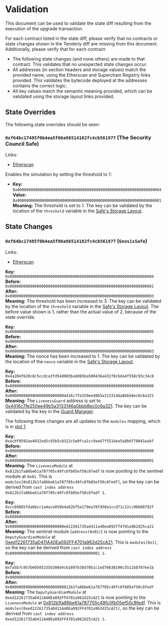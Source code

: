 # Validation

This document can be used to validate the state diff resulting from the execution of the upgrade
transaction.

For each contract listed in the state diff, please verify that no contracts or state changes shown in the Tenderly diff are missing from this document. Additionally, please verify that for each contract:

- The following state changes (and none others) are made to that contract. This validates that no unexpected state changes occur.
- All addresses (in section headers and storage values) match the provided name, using the Etherscan and Superchain Registry links provided. This validates the bytecode deployed at the addresses contains the correct logic.
- All key values match the semantic meaning provided, which can be validated using the storage layout links provided.

## State Overrides

The following state overrides should be seen:

### `0xf64bc17485f0b4ea5f06a96514182fc4cb561977` (The Security Council Safe)

Links:
- [Etherscan](https://sepolia.etherscan.io/address/0xf64bc17485f0b4ea5f06a96514182fc4cb56197777)

Enables the simulation by setting the threshold to 1:

- **Key:** `0x0000000000000000000000000000000000000000000000000000000000000004` <br/>
  **Value:** `0x0000000000000000000000000000000000000000000000000000000000000001`
  **Meaning:** The threshold is set to 1. The key can be validated by the location of the `threshold` variable in the [Safe's Storage Layout](https://github.com/safe-global/safe-smart-account/blob/186a21a74b327f17fc41217a927dea7064f74604/contracts/examples/libraries/GnosisSafeStorage.sol#L14).

## State Changes

### `0xf64bc17485f0b4ea5f06a96514182fc4cb561977` (`GnosisSafe`)

Links:
- [Etherscan](https://sepolia.etherscan.io/address/0xf64bc17485f0b4ea5f06a96514182fc4cb561977)

**Key:** `0x0000000000000000000000000000000000000000000000000000000000000004` <br/>
**Before:** `0x0000000000000000000000000000000000000000000000000000000000000001` <br/>
**After:** `0x0000000000000000000000000000000000000000000000000000000000000003` <br/>
**Meaning:** The threshold has been increased to 3. The key can be validated by the location of the `threshold` variable in the [Safe's Storage Layout](https://github.com/safe-global/safe-smart-account/blob/186a21a74b327f17fc41217a927dea7064f74604/contracts/examples/libraries/GnosisSafeStorage.sol#L14). The before value shown is 1, rather than the actual value of 2, because of the state override.

**Key:** `0x0000000000000000000000000000000000000000000000000000000000000005` <br/>
**Before:** `0x0000000000000000000000000000000000000000000000000000000000000002` <br/>
**After:** `0x0000000000000000000000000000000000000000000000000000000000000003` <br/>
**Meaning:** The nonce has been increased to 1. The key can be validated by the location of the `nonce` variable in the [Safe's Storage Layout](https://github.com/safe-global/safe-smart-account/blob/186a21a74b327f17fc41217a927dea7064f74604/contracts/examples/libraries/GnosisSafeStorage.sol#L17).

**Key:** `0x4a204f620c8c5ccdca3fd54d003badd85ba500436a431f0cbda4f558c93c34c8` <br/>
**Before:** `0x0000000000000000000000000000000000000000000000000000000000000000` <br/>
**After:** `0x0000000000000000000000004416c7fe250ee49b5a3133146a0bbb8ec0c6a321` <br/>
**Meaning:** The `LivenessGuard` address is set to [0x4416c7fe250ee49b5a3133146a0bbb8ec0c6a321](https://sepolia.etherscan.io/address/0x4416c7fe250ee49b5a3133146a0bbb8ec0c6a321). The key can be validated by the key in the [Guard Manager](https://github.com/safe-global/safe-contracts/blob/v1.3.0/contracts/base/GuardManager.sol#L30).

The following three changes are all updates to the `modules` mapping, which is in [slot 1](https://github.com/safe-global/safe-contracts/blob/v1.3.0/contracts/examples/libraries/GnosisSafeStorage.sol#L10).

**Key:** `0xacbf9592ae4032ad5c93b5c8322c5e0fca1cc9ae67f551dee5a8b6f78041eabf` <br/>
**Before:** `0x0000000000000000000000000000000000000000000000000000000000000000` <br/>
**After:** `0x0000000000000000000000000000000000000000000000000000000000000001` <br/>
**Meaning:** The `LivenessModule` at `0x812b1fa86be61a787705c49fc0fb05ef50c8fedf` is now pointing to the sentinel module at `0x01`.
  This is `modules[0x812b1fa86be61a787705c49fc0fb05ef50c8fedf]`, so the key can be
    derived from `cast index address 0x812b1fa86be61a787705c49fc0fb05ef50c8fedf 1`.

**Key:** `0xcc69885fda6bcc1a4ace058b4a62bf5e179ea78fd58a1ccd71c22cc9b688792f` <br/>
**Before:** `0x0000000000000000000000000000000000000000000000000000000000000001` <br/>
**After:** `0x000000000000000000000000ed12261735ad411a40ea092ff4701a962d25ca21` <br/>
**Meaning:** The sentinel module (`address(0x01)`) is now pointing to the `DeputyGuardianModule` at [0xed12261735aD411A40Ea092FF4701a962d25cA21](https://sepolia.etherscan.io/address/0xed12261735aD411A40Ea092FF4701a962d25cA21).
  This is `modules[0x1]`, so the key can be
    derived from `cast index address 0x0000000000000000000000000000000000000001 1`.

**Key:** `0xfa5b7c957b60505335b308d4cb1897b38d70b1c1ed76638190c5511b8707ee1b` <br/>
**Before:** `0x0000000000000000000000000000000000000000000000000000000000000000` <br/>
**After:** `0x000000000000000000000000812b1fa86be61a787705c49fc0fb05ef50c8fedf` <br/>
**Meaning:** The `DeputyGuardianModule` at `0xed12261735aD411A40Ea092FF4701a962d25cA21` is now pointing to the `LivenessModule` at [0x812b1fa86be61a787705c49fc0fb05ef50c8fedf](https://sepolia.etherscan.io/address/0x812b1fa86be61a787705c49fc0fb05ef50c8fedf).
  This is `modules[0xed12261735aD411A40Ea092FF4701a962d25cA21]`, so the key can be
    derived from `cast index address 0xed12261735aD411A40Ea092FF4701a962d25cA21 1`.
